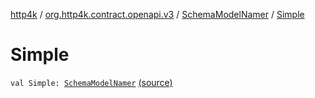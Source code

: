[http4k](../../index.md) / [org.http4k.contract.openapi.v3](../index.md) / [SchemaModelNamer](index.md) / [Simple](./-simple.md)

# Simple

`val Simple: `[`SchemaModelNamer`](index.md) [(source)](https://github.com/http4k/http4k/blob/master/http4k-contract/src/main/kotlin/org/http4k/contract/openapi/v3/AutoJsonToJsonSchema.kt#L108)